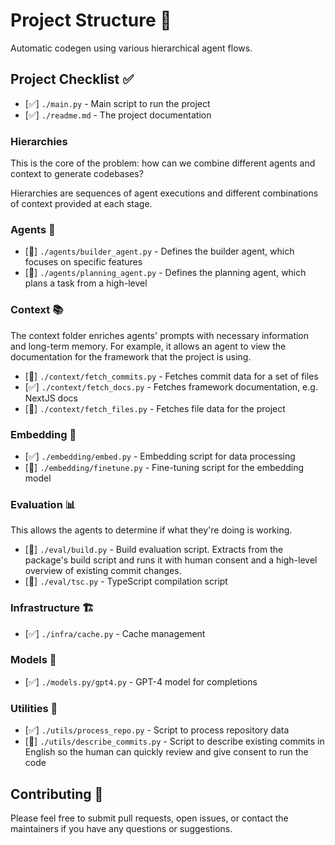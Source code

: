 # Project Structure 📁

Automatic codegen using various hierarchical agent flows.

## Project Checklist ✅

- [✅] `./main.py` - Main script to run the project
- [✅] `./readme.md` - The project documentation

### Hierarchies

This is the core of the problem: how can we combine different agents and context to generate codebases?

Hierarchies are sequences of agent executions and different combinations of context provided at each stage.

### Agents 🤖

- [🚧] `./agents/builder_agent.py` - Defines the builder agent, which focuses on specific features
- [🚧] `./agents/planning_agent.py` - Defines the planning agent, which plans a task from a high-level

### Context 📚

The context folder enriches agents' prompts with necessary information and long-term memory. For example, it allows an agent to view the documentation for the framework that the project is using.

- [🚧] `./context/fetch_commits.py` - Fetches commit data for a set of files
- [✅] `./context/fetch_docs.py` - Fetches framework documentation, e.g. NextJS docs
- [🚧] `./context/fetch_files.py` - Fetches file data for the project

### Embedding 🧩

- [✅] `./embedding/embed.py` - Embedding script for data processing
- [🚧] `./embedding/finetune.py` - Fine-tuning script for the embedding model

### Evaluation 📊

This allows the agents to determine if what they're doing is working.

- [🚧] `./eval/build.py` - Build evaluation script. Extracts from the package's build script and runs it with human consent and a high-level overview of existing commit changes.
- [🚧] `./eval/tsc.py` - TypeScript compilation script

### Infrastructure 🏗️

- [✅] `./infra/cache.py` - Cache management

### Models 🧠

- [✅] `./models.py/gpt4.py` - GPT-4 model for completions

### Utilities 🔧

- [✅] `./utils/process_repo.py` - Script to process repository data
- [🚧] `./utils/describe_commits.py` - Script to describe existing commits in English so the human can quickly review and give consent to run the code

## Contributing 🙌

Please feel free to submit pull requests, open issues, or contact the maintainers if you have any questions or suggestions.
